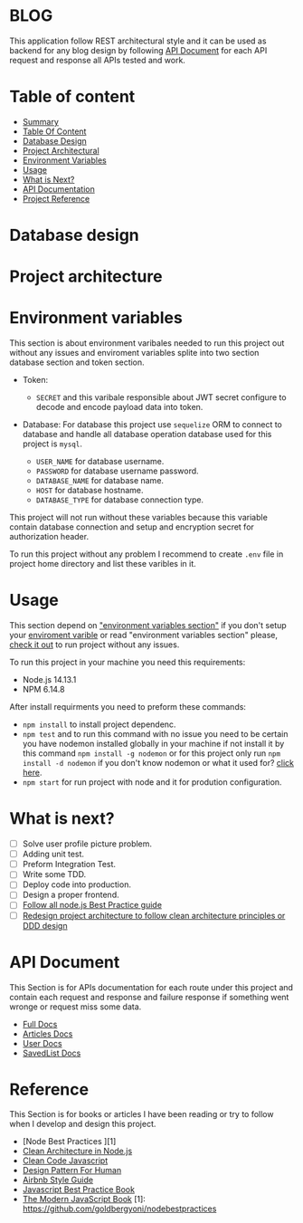 # BLOG
This application follow REST architectural style and it can be used as backend for any blog design by following [API Document](#API_Document) for each API request and response all APIs tested and work.
# Table of content
  - [Summary](#BLOG)
  - [Table Of Content](#Table_of_content)
  - [Database Design](#Database_design)
  - [Project Architectural](#Project_architecture)
  - [Environment Variables ](#Environment_variables )
  - [Usage](#Usage)
  - [What is Next?](#What_is_next?)
  - [API Documentation](#API_Document)
  - [Project Reference](#Reference)
# Database design
# Project architecture
# Environment variables
  This section is about environment varibales needed to run this project out without any issues and enviroment variables splite into two section database section and token section.
  - Token:
    - ```SECRET``` and this varibale responsible about JWT secret configure to decode and encode payload data into token. 
    
  - Database: For database this project use ```sequelize``` ORM to connect to database and handle all database operation database used for this project is ```mysql```.
    - ```USER_NAME``` for database username.
    - ```PASSWORD``` for database username password.
    - ```DATABASE_NAME``` for database name.
    - ```HOST```  for database hostname.
    - ```DATABASE_TYPE``` for database connection type.
  
  This project will not run without these variables because this variable contain database connection and setup and encryption secret for authorization header.
  
  To run this project without any problem I recommend to create ```.env``` file in project home directory and list these varibles in it. 
     
# Usage
This section depend on ["environment variables section"](#Environment_variables) if you don't setup your [enviroment varible](#Environment_variables) or read "environment variables section" please, [check it out](#Environment_variables) to run project without any issues.

To run this project in your machine you need this requirements: 
- Node.js 14.13.1
- NPM 6.14.8

After install requirments you need to preform these commands:
- ```npm install``` to install project dependenc.
- ```npm test``` and to run this command with no issue you need to be certain you have nodemon installed globally in your machine if not install it by this command ```npm install -g nodemon``` or for this project only run ```npm install -d nodemon``` if you don't know nodemon or what it used for? [click here](https://www.npmjs.com/package/nodemon).
- ```npm start``` for run project with node and it for prodution configuration. 

# What is next?
- [ ] Solve user profile picture problem.
- [ ] Adding unit test.
- [ ] Preform Integration Test.
- [ ] Write some TDD.
- [ ] Deploy code into production.
- [ ] Design a proper frontend.  
- [ ] [Follow all node.js Best Practice guide](https://github.com/goldbergyoni/nodebestpractices)
- [ ] [Redesign project architecture to follow clean architecture principles or DDD design](https://github.com/howardmann/clean-node)
# API Document
This Section is for APIs documentation for each route under this project and contain each request and response and failure response if something went wronge or request miss some data.
  - [Full Docs](https://documenter.getpostman.com/view/6747699/TzCQbmrE)
  - [Articles Docs](https://documenter.getpostman.com/view/6747699/TzCQbmrE#c56d0510-0d54-45c1-882a-26aebef33869)
  - [User Docs](https://documenter.getpostman.com/view/6747699/TzCQbmrE#0137d7db-e919-4f5a-97d6-efb2e1f8332c)
  - [SavedList Docs](https://documenter.getpostman.com/view/6747699/TzCQbmrE#bdab63e2-77a7-4d82-8315-3e7a7c00b8fb)
# Reference 
This Section is for books or articles I have been reading or try to follow when I develop and design this project.
- [Node Best Practices ][1]
- [Clean Architecture in Node.js](https://github.com/howardmann/clean-node)
- [Clean Code Javascript ](https://github.com/ryanmcdermott/clean-code-javascript)
- [Design Pattern For Human](https://github.com/kamranahmedse/design-patterns-for-humans)
- [Airbnb Style Guide](https://github.com/airbnb/javascript)
- [Javascript Best Practice Book](https://www.sitepoint.com/premium/books/javascript-best-practice/read/1)
- [The Modern JavaScript Book](https://javascript.info/)
  [1]: https://github.com/goldbergyoni/nodebestpractices
